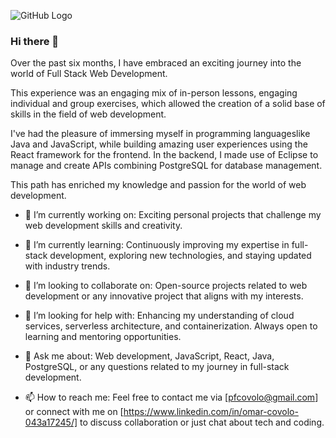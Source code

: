 ![GitHub Logo](https://assets.bitdegree.org/online-learning-platforms/storage/media/2018/11/What-Is-A-Full-Stack-Developer-and-Everything-You-Need-to-Know-to-Start.jpg)

### Hi there 👋

Over the past six months, I have embraced an exciting journey into the world of Full Stack Web Development.

This experience was an engaging mix of in-person lessons, engaging individual and group exercises, which allowed the creation of a solid base of skills in the field of web development.

I've had the pleasure of immersing myself in programming languages ​​like Java and JavaScript, while building amazing user experiences using the React framework for the frontend.
In the backend, I made use of Eclipse to manage and create APIs combining PostgreSQL for database management.

This path has enriched my knowledge and passion for the world of web development.

- 🔭 I’m currently working on: Exciting personal projects that challenge my web development skills and creativity.

- 🌱 I’m currently learning: Continuously improving my expertise in full-stack development, exploring new technologies, and staying updated with industry trends.

- 👯 I’m looking to collaborate on: Open-source projects related to web development or any innovative project that aligns with my interests.

- 🤔 I’m looking for help with: Enhancing my understanding of cloud services, serverless architecture, and containerization. Always open to learning and mentoring opportunities.

- 💬 Ask me about: Web development, JavaScript, React, Java, PostgreSQL, or any questions related to my journey in full-stack development.

- 📫 How to reach me: Feel free to contact me via [pfcovolo@gmail.com] or connect with me on [https://www.linkedin.com/in/omar-covolo-043a17245/] to discuss collaboration or just chat about tech and coding.

